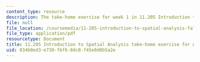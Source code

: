 ```yaml
---
content_type: resource
description: The take-home exercise for week 1 in 11.205 Introduction to Spatial Analysis.
file: null
file_location: /coursemedia/11-205-introduction-to-spatial-analysis-fall-2019/834b0ed3e730fbf68dc8f45e0d0b5a2e_11.205f19_week_1_takehome.pdf
file_type: application/pdf
resourcetype: Document
title: 11.205 Introduction to Spatial Analysis take-home exercise for week 1
uid: 834b0ed3-e730-fbf6-8dc8-f45e0d0b5a2e
---
```

